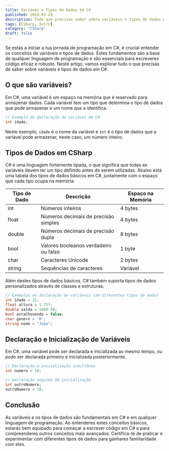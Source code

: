 ```yaml
---
title: Variaves e Tipos de Dados em C#
published: 2024-03-29
description: Tudo que precisas saber sobre variáveis e tipos de dados em C#
tags: [CSharp, Intro]
category: "CSharp"
draft: false
---
```


Se estás a iniciar a tua jornada de programação em C#, é crucial entender os conceitos de variáveis e tipos de dados. Estes fundamentos são a base de qualquer linguagem de programação e são essenciais para escreveres código eficaz e robusto. Neste artigo, vamos explorar tudo o que precisas de saber sobre variáveis e tipos de dados em C#.

## O que são variáveis?

Em C#, uma variável é um espaço na memória que é reservado para armazenar dados. Cada variável tem um tipo que determina o tipo de dados que pode armazenar e um nome que a identifica.

```csharp
// Exemplo de declaração de variável em C#
int idade;
```

Neste exemplo, `idade` é o nome da variável e `int` é o tipo de dados que a variável pode armazenar, neste caso, um número inteiro.

## Tipos de Dados em CSharp

C# é uma linguagem fortemente tipada, o que significa que todas as variáveis devem ter um tipo definido antes de serem utilizadas. Abaixo está uma tabela dos tipos de dados básicos em C#, juntamente com o espaço que cada tipo ocupa na memória:

| Tipo de Dado | Descrição                              | Espaço na Memória |
|---------------|----------------------------------------|-------------------|
| int           | Números inteiros                        | 4 bytes           |
| float         | Números decimais de precisão simples    | 4 bytes           |
| double        | Números decimais de precisão dupla      | 8 bytes           |
| bool          | Valores booleanos verdadeiro ou falso   | 1 byte            |
| char          | Caracteres Unicode                      | 2 bytes           |
| string        | Sequências de caracteres                | Variável          |

Além destes tipos de dados básicos, C# também suporta tipos de dados personalizados através de classes e estruturas.

```csharp
// Exemplos de declaração de variáveis com diferentes tipos de dados
int idade = 25;
float altura = 1.75f;
double saldo = 1000.50;
bool estaChovendo = false;
char genero = 'M';
string nome = "João";
```

## Declaração e Inicialização de Variáveis

Em C#, uma variável pode ser declarada e inicializada ao mesmo tempo, ou pode ser declarada primeiro e inicializada posteriormente.

```csharp
// Declaração e inicialização simultânea
int numero = 10;

// Declaração seguida de inicialização
int outroNumero;
outroNumero = 20;
```

## Conclusão

As variáveis e os tipos de dados são fundamentais em C# e em qualquer linguagem de programação. Ao entenderes estes conceitos básicos, estarás bem equipado para começar a escrever código em C# e para compreenderes outros conceitos mais avançados. Certifica-te de praticar e experimentar com diferentes tipos de dados para ganhares familiaridade com eles.

